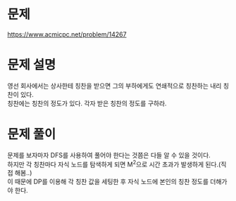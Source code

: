 # 문제  
https://www.acmicpc.net/problem/14267

# 문제 설명
영선 회사에서는 상사한테 칭찬을 받으면 그의 부하에게도 연쇄적으로 칭찬하는 내리 칭찬이 있다.  
칭찬에는 칭찬의 정도가 있다. 각자 받은 칭찬의 정도를 구하라.

# 문제 풀이  
문제를 보자마자 DFS를 사용하여 풀어야 한다는 것쯤은 다들 알 수 있을 것이다.  
하지만 각 칭찬마다 자식 노드를 탐색하게 되면 M<sup>2</sup>으로 시간 초과가 발생하게 된다.(직접 해봄..)  
이 때문에 DP를 이용해 각 칭찬 값을 세팅한 후 자식 노드에 본인의 칭찬 정도를 더해가야 한다.
